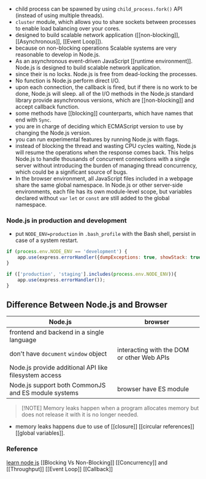 - child process can  be spawned by using `child_process.fork()` API (instead of using multiple threads).
- `cluster` module, which allows you to share sockets between processes to enable load balancing over your cores.
- designed to build scalable network application ([[non-blocking]], [[Asynchronous]], [[Event Loop]]).
- because on non-blocking operations Scalable systems are very reasonable to develop in Node.js.
- As an asynchronous event-driven JavaScript [[runtime environment]]. Node.js is designed to build scalable network application.
- since their is no locks. Node.js is free from dead-locking the processes.
- No function is Node.js perform direct I/O.
- upon each connection, the callback is fired, but if there is no work to be done, Node.js will sleep.
all of the I/O methods in the Node.js standard library provide asynchronous versions, which are [[non-blocking]] and accept callback function.
- some methods have [[blocking]] counterparts, which have names that end with `Sync`.
- you are in charge of deciding which ECMAScript version to use by changing the Node.js version.
- you can run experimental features by running Node.js with flags.
- instead of blocking the thread and wasting CPU cycles waiting, Node.js will resume the operations when the response comes back. This helps Node.js to handle thousands of concurrent connections with a single server without introducing the burden of managing thread concurrency, which could be a significant source of bugs.
- In the browser environment, all JavaScript files included in a webpage share the same global namespace. In Node.js or other server-side environments, each file has its own module-level scope, but variables declared without `var` `let` or `const` are still added to the global namespace.
### Node.js in production and development
- put `NODE_ENV=production` in `.bash_profile` with the Bash shell, persist in case of a system restart.
```javascript
if (process.env.NODE_ENV == 'development') {
	app.use(express.errorHandler({dumpExceptions: true, showStack: true}))
}

if (['production', 'staging'].includes(process.env.NODE_ENV)){
	app.use(express.errorHandler());
}
```
## Difference Between Node.js and Browser
|Node.js     | browser    |
| --- | --- |
| frontend and backend in a single language  | |
| don't have `document` `window` object | interacting with the DOM or other Web APIs |
| Node.js provide additional API like filesystem access | |
| Node.js support both CommonJS and ES module systems | browser have ES module |

> [!NOTE] Memory leaks happen when a program allocates memory but does not release it with it is no longer needed.
- memory leaks happens due to use of [[closure]] [[circular references]] [[global variables]].

### Reference 
[learn node js](https://nodejs.org/en/learn/getting-started/introduction-to-nodejs)
[[Blocking Vs Non-Blocking]]
[[Concurrency]] and [[Throughput]]
[[Event Loop]]
[[Callback]]